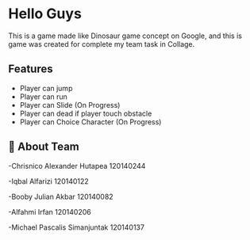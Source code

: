 # Hello Guys

This is a game made like Dinosaur game concept on Google, and this is game was created for complete my team task in Collage.

## Features

- Player can jump
- Player can run
- Player can Slide (On Progress)
- Player can dead if player touch obstacle
- Player can Choice Character (On Progress)

## 🚀 About Team

-Chrisnico Alexander Hutapea 120140244

-Iqbal Alfarizi 120140122

-Booby Julian Akbar 120140082

-Alfahmi Irfan 120140206

-Michael Pascalis Simanjuntak 120140137
